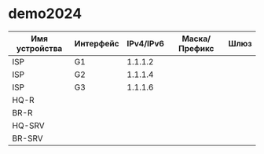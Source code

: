 # demo2024
| Имя устройства | Интерфейс | IPv4/IPv6 | Маска/Префикс | Шлюз |
| -------------- | --------- | --------- | ------------- | ---- |
| ISP            |G1         |1.1.1.2    |               |      |
| ISP            |G2         |1.1.1.4    |               |      |
| ISP            |G3         |1.1.1.6    |               |      |
| HQ-R           |           |           |               |      |
| BR-R           |           |           |               |      |
| HQ-SRV         |           |           |               |      |
| BR-SRV         |           |           |               |      |
